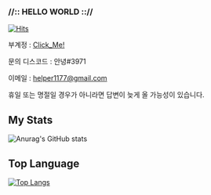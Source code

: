 ### //:: HELLO WORLD :://



[![Hits](https://hits.seeyoufarm.com/api/count/incr/badge.svg?url=https%3A%2F%2Fgithub.com%2FMRMUST&count_bg=%2379C83D&title_bg=%23555555&icon=internetarchive.svg&icon_color=%23E7E7E7&title=hits&edge_flat=false)](https://hits.seeyoufarm.com)

부계정 : [Click_Me!](https://github.com/PolyAst)

문의
디스코드 : 안녕#3971

이메일 : helper1177@gmail.com

휴일 또는 명절일 경우가 아니라면 답변이 늦게 올 가능성이 있습니다.

## My Stats

![Anurag's GitHub stats](https://github-readme-stats.vercel.app/api?username=MRMUST&show_icons=true&theme=radical)




## Top Language

[![Top Langs](https://github-readme-stats.vercel.app/api/top-langs/?username=MRMUST&layout=compact&theme=radical)](https://github.com/anuraghazra/github-readme-stats)

